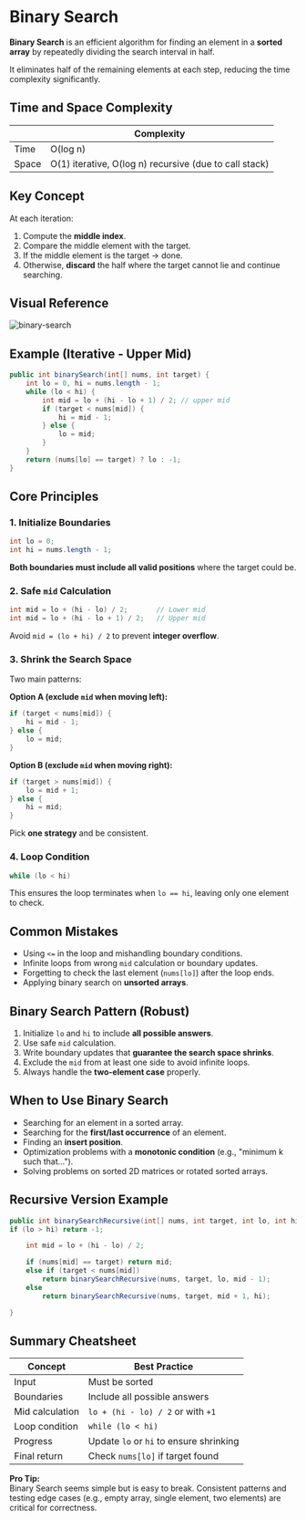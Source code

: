 # Binary Search

**Binary Search** is an efficient algorithm for finding an element in a **sorted array** by repeatedly dividing the search interval in half.

It eliminates half of the remaining elements at each step, reducing the time complexity significantly.

## Time and Space Complexity

|       | Complexity                                             |
| ----- | ------------------------------------------------------ |
| Time  | O(log n)                                               |
| Space | O(1) iterative, O(log n) recursive (due to call stack) |

## Key Concept

At each iteration:

1. Compute the **middle index**.
2. Compare the middle element with the target.
3. If the middle element is the target → done.
4. Otherwise, **discard** the half where the target cannot lie and continue searching.

## Visual Reference

![binary-search](../../images/binary-search.gif)

## Example (Iterative - Upper Mid)

```java showLineNumbers
public int binarySearch(int[] nums, int target) {
    int lo = 0, hi = nums.length - 1;
    while (lo < hi) {
        int mid = lo + (hi - lo + 1) / 2; // upper mid
        if (target < nums[mid]) {
            hi = mid - 1;
        } else {
            lo = mid;
        }
    }
    return (nums[lo] == target) ? lo : -1;
}
```

## Core Principles

### 1. Initialize Boundaries

```java showLineNumbers
int lo = 0;
int hi = nums.length - 1;
```

**Both boundaries must include all valid positions** where the target could be.

### 2. Safe `mid` Calculation

```java showLineNumbers
int mid = lo + (hi - lo) / 2;       // Lower mid
int mid = lo + (hi - lo + 1) / 2;   // Upper mid
```

Avoid `mid = (lo + hi) / 2` to prevent **integer overflow**.

### 3. Shrink the Search Space

Two main patterns:

**Option A (exclude `mid` when moving left):**

```java showLineNumbers
if (target < nums[mid]) {
    hi = mid - 1;
} else {
    lo = mid;
}
```

**Option B (exclude `mid` when moving right):**

```java showLineNumbers
if (target > nums[mid]) {
    lo = mid + 1;
} else {
    hi = mid;
}
```

Pick **one strategy** and be consistent.

### 4. Loop Condition

```java showLineNumbers
while (lo < hi)
```

This ensures the loop terminates when `lo == hi`, leaving only one element to check.

## Common Mistakes

- Using `<=` in the loop and mishandling boundary conditions.
- Infinite loops from wrong `mid` calculation or boundary updates.
- Forgetting to check the last element (`nums[lo]`) after the loop ends.
- Applying binary search on **unsorted arrays**.

## Binary Search Pattern (Robust)

1. Initialize `lo` and `hi` to include **all possible answers**.
2. Use safe `mid` calculation.
3. Write boundary updates that **guarantee the search space shrinks**.
4. Exclude the `mid` from at least one side to avoid infinite loops.
5. Always handle the **two-element case** properly.

## When to Use Binary Search

- Searching for an element in a sorted array.
- Searching for the **first/last occurrence** of an element.
- Finding an **insert position**.
- Optimization problems with a **monotonic condition** (e.g., "minimum k such that...").
- Solving problems on sorted 2D matrices or rotated sorted arrays.

## Recursive Version Example

```java showLineNumbers
public int binarySearchRecursive(int[] nums, int target, int lo, int hi) {
if (lo > hi) return -1;

    int mid = lo + (hi - lo) / 2;

    if (nums[mid] == target) return mid;
    else if (target < nums[mid])
        return binarySearchRecursive(nums, target, lo, mid - 1);
    else
        return binarySearchRecursive(nums, target, mid + 1, hi);

}
```

## Summary Cheatsheet

| Concept         | Best Practice                           |
| --------------- | --------------------------------------- |
| Input           | Must be sorted                          |
| Boundaries      | Include all possible answers            |
| Mid calculation | `lo + (hi - lo) / 2` or with `+1`       |
| Loop condition  | `while (lo < hi)`                       |
| Progress        | Update `lo` or `hi` to ensure shrinking |
| Final return    | Check `nums[lo]` if target found        |

**Pro Tip:**  
Binary Search seems simple but is easy to break. Consistent patterns and testing edge cases (e.g., empty array, single element, two elements) are critical for correctness.
